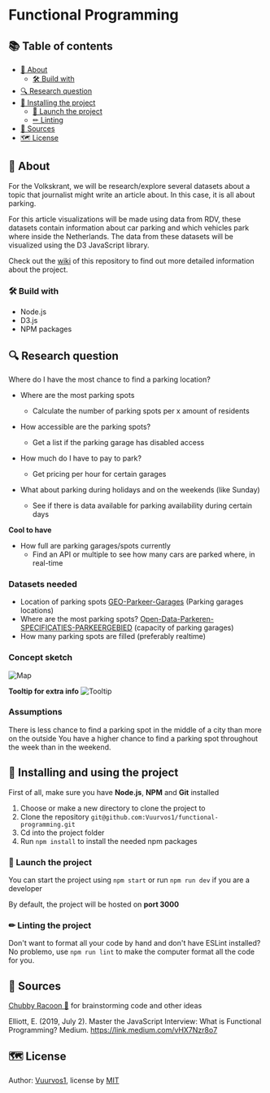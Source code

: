 # Functional Programming

## 📚 Table of contents

- [🤔 About](#-About)
  - [🛠 Build with](#-Build-with)
- [🔍 Research question](#-Research-question)
- [🔧 Installing the project](#-Installing-and-using-the-project)
  - [🚀 Launch the project](#-Launch-the-project)
  - [✏ Linting](#-Linting-the-project)
- [📝 Sources](#-Sources)
- [🗺️ License](#%EF%B8%8F-license)

## 🤔 About

For the Volkskrant, we will be research/explore several datasets about a topic that journalist might write an article about. In this case, it is all about parking.

For this article visualizations will be made using data from RDV, these datasets contain information about car parking and which vehicles park where inside the Netherlands. The data from these datasets will be visualized using the D3 JavaScript library.

Check out the [wiki](https://github.com/vuurvos1/frontend-data/wiki) of this repository to find out more detailed information about the project.

### 🛠 Build with

- Node.js
- D3.js
- NPM packages

## 🔍 Research question

Where do I have the most chance to find a parking location?

- Where are the most parking spots

  - Calculate the number of parking spots per x amount of residents

- How accessible are the parking spots?

  - Get a list if the parking garage has disabled access

- How much do I have to pay to park?

  - Get pricing per hour for certain garages

- What about parking during holidays and on the weekends (like Sunday)
  - See if there is data available for parking availability during certain days

**Cool to have**

- How full are parking garages/spots currently
  - Find an API or multiple to see how many cars are parked where, in real-time

### Datasets needed

- Location of parking spots
  [GEO-Parkeer-Garages](https://opendata.rdw.nl/Parkeren/GEO-Parkeer-Garages/t5pc-eb34) (Parking garages locations)
- Where are the most parking spots?
  [Open-Data-Parkeren-SPECIFICATIES-PARKEERGEBIED](https://opendata.rdw.nl/Parkeren/Open-Data-Parkeren-SPECIFICATIES-PARKEERGEBIED/b3us-f26s) (capacity of parking garages)
- How many parking spots are filled (preferably realtime)

### Concept sketch

![Map](https://raw.githubusercontent.com/wiki/Vuurvos1/frontend-data/img/datavizSketch.png)

**Tooltip for extra info**
![Tooltip](https://raw.githubusercontent.com/wiki/Vuurvos1/frontend-data/img/datavizSketchTooltip.png)

### Assumptions

There is less chance to find a parking spot in the middle of a city than more on the outside
You have a higher chance to find a parking spot throughout the week than in the weekend.

## 🔧 Installing and using the project

First of all, make sure you have **Node.js**, **NPM** and **Git** installed

1. Choose or make a new directory to clone the project to
2. Clone the repository
   `git@github.com:Vuurvos1/functional-programming.git`
3. Cd into the project folder
4. Run `npm install` to install the needed npm packages

### 🚀 Launch the project

You can start the project using `npm start`
or run `npm run dev` if you are a developer

By default, the project will be hosted on **port 3000**

### ✏ Linting the project

Don't want to format all your code by hand and don't have ESLint installed? No problemo, use `npm run lint` to make the computer format all the code for you.

## 📝 Sources

[Chubby Racoon 🦝](https://github.com/rowinruizendaal) for brainstorming code and other ideas

Elliott, E. (2019, July 2). Master the JavaScript Interview: What is Functional Programming? Medium. https://link.medium.com/vHX7Nzr8o7

## 🗺️ License

Author: [Vuurvos1](https://github.com/Vuurvos1), license by [MIT](https://github.com/Vuurvos1/functional-programming/blob/main/LICENSE)
